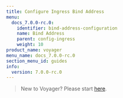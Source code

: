```yaml
---
title: Configure Ingress Bind Address
menu:
  docs_7.0.0-rc.0:
    identifier: bind-address-configuration
    name: Bind Address
    parent: config-ingress
    weight: 10
product_name: voyager
menu_name: docs_7.0.0-rc.0
section_menu_id: guides
info:
  version: 7.0.0-rc.0
---
```


> New to Voyager? Please start [here](/docs/7.0.0-rc.0/concepts/overview).


